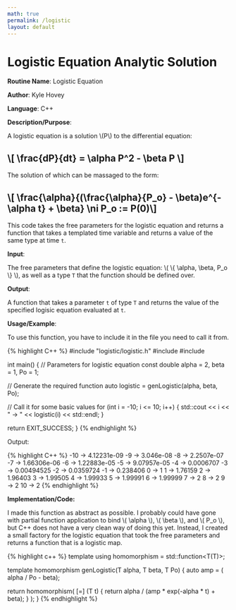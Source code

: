 ```yaml
---
math: true
permalink: /logistic
layout: default
---
```


# Logistic Equation Analytic Solution

**Routine Name**: Logistic Equation

**Author**: Kyle Hovey

**Language**: C++

**Description/Purpose**:

A logistic equation is a solution \\(P\\) to the differential equation:

## \\[ \frac{dP}{dt} = \alpha P^2 - \beta P \\]

The solution of which can be massaged to the form:

## \\[ \frac{\alpha}{(\frac{\alpha}{P_o} - \beta)e^{-\alpha t} + \beta} \ni P_o := P(0)\\]

This code takes the free parameters for the logistic equation and returns a function that takes a templated time variable and returns a value of the same type at time `t`.

**Input**:

The free parameters that define the logistic equation: \\( \\{ \alpha, \beta, P_o \\} \\), as well as a type `T` that the function should be defined over.

**Output**:

A function that takes a parameter `t` of type `T` and returns the value of the specified logisic equation evaluated at `t`.

**Usage/Example**:

To use this function, you have to include it in the file you need to call it from.

{% highlight C++ %}
#include "logistic/logistic.h"
#include <limits>
#include <iostream>

int main() {
  // Parameters for logistic equation
  const double
    alpha = 2,
    beta = 1,
    Po = 1;

  // Generate the required function
  auto logistic = genLogistic<double>(alpha, beta, Po);

  // Call it for some basic values
  for (int i = -10; i <= 10; i++) {
    std::cout << i << " -> " << logistic(i) << std::endl;
  }

  return EXIT_SUCCESS;
}
{% endhighlight %}

Output:

{% highlight C++ %}
-10 -> 4.12231e-09
-9 -> 3.046e-08
-8 -> 2.2507e-07
-7 -> 1.66306e-06
-6 -> 1.22883e-05
-5 -> 9.07957e-05
-4 -> 0.0006707
-3 -> 0.00494525
-2 -> 0.0359724
-1 -> 0.238406
0 -> 1
1 -> 1.76159
2 -> 1.96403
3 -> 1.99505
4 -> 1.99933
5 -> 1.99991
6 -> 1.99999
7 -> 2
8 -> 2
9 -> 2
10 -> 2
{% endhighlight %}

**Implementation/Code:**

I made this function as abstract as possible. I probably could have gone with partial function application to bind \\( \alpha \\), \\( \beta \\), and \\( P_o \\), but C++ does not have a very clean way of doing this yet. Instead, I created a small factory for the logistic equation that took the free parameters and returns a function that is a logistic map.

{% highlight c++ %}
template <typename T>
using homomorphism = std::function<T(T)>;

template <typename T>
homomorphism<T> genLogistic(T alpha, T beta, T Po) {
  auto amp = ( alpha / Po - beta);

  return homomorphism<T>(
    [=] (T t) {
      return alpha / (amp * exp(-alpha * t) + beta);
    }
  );
}
{% endhighlight %}
